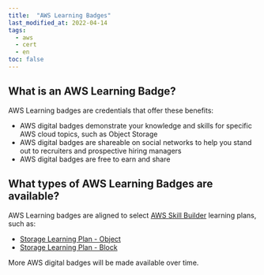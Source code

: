 ```yaml
---
title:  "AWS Learning Badges"
last_modified_at: 2022-04-14
tags:
  - aws
  - cert
  - en
toc: false
---
```


## What is an AWS Learning Badge?

AWS Learning badges are credentials that offer these benefits:
 - AWS digital badges demonstrate your knowledge and skills for specific AWS cloud topics, such as Object Storage
 - AWS digital badges are shareable on social networks to help you stand out to recruiters and prospective hiring managers
 - AWS digital badges are free to earn and share

## What types of AWS Learning Badges are available?

AWS Learning badges are aligned to select [AWS Skill Builder](/skillbuilder) learning plans, such as:

 - [Storage Learning Plan - Object](https://explore.skillbuilder.aws/learn/public/learning_plan/view/51/storage-learning-plan-object-storage)
 - [Storage Learning Plan - Block](https://explore.skillbuilder.aws/learn/public/learning_plan/view/93/storage-learning-plan-block-storage)

More AWS digital badges will be made available over time.

<div data-iframe-width="350" data-iframe-height="270" data-share-badge-id="af953a09-5974-4e1c-93bf-78c0e13f3b2f" data-share-badge-host="https://www.credly.com"></div><script type="text/javascript" async src="//cdn.credly.com/assets/utilities/embed.js"></script>
<div data-iframe-width="350" data-iframe-height="270" data-share-badge-id="08428713-854a-47e3-b39b-91708e860eae" data-share-badge-host="https://www.credly.com"></div><script type="text/javascript" async src="//cdn.credly.com/assets/utilities/embed.js"></script>
